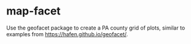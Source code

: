 # map-facet

Use the geofacet package to create a PA county grid of plots, similar to examples from https://hafen.github.io/geofacet/.
